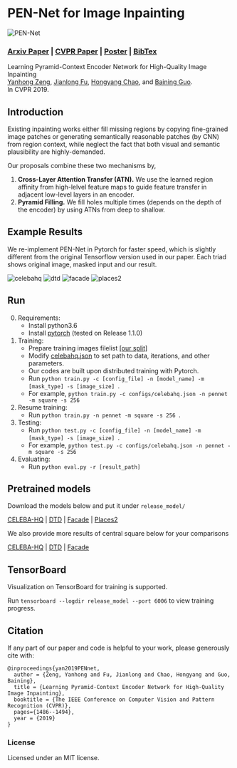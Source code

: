 # PEN-Net for Image Inpainting
![PEN-Net](https://github.com/researchmm/PEN-Net-for-Inpainting/blob/master/docs/PEN-Net.gif?raw=true)

### [Arxiv Paper](https://arxiv.org/abs/1904.07475) | [CVPR Paper](http://openaccess.thecvf.com/content_CVPR_2019/papers/Zeng_Learning_Pyramid-Context_Encoder_Network_for_High-Quality_Image_Inpainting_CVPR_2019_paper.pdf) | [Poster](https://drive.google.com/open?id=1Zyfmqa6zUS4fd7aBg577WTPzJj0QyZM9) | [BibTex](https://github.com/researchmm/PEN-Net-for-Inpainting#citation)

Learning Pyramid-Context Encoder Network for High-Quality Image Inpainting<br>
[Yanhong Zeng](https://sites.google.com/view/1900zyh),  [Jianlong Fu](https://jianlong-fu.github.io/), [Hongyang Chao](https://scholar.google.com/citations?user=qnbpG6gAAAAJ&hl),  and [Baining Guo](https://www.microsoft.com/en-us/research/people/bainguo/).<br>
In CVPR 2019.

<!-- ------------------------------------------------------------------------------ -->
## Introduction 
Existing inpainting works either fill missing regions by copying fine-grained image patches or generating semantically reasonable patches (by CNN) from region context, while neglect the fact that both visual and semantic plausibility are highly-demanded. 

Our proposals combine these two mechanisms by,
1) **Cross-Layer Attention Transfer (ATN).** We use the learned region affinity from high-lelvel feature maps to guide feature transfer in adjacent low-level layers in an encoder. 
2) **Pyramid Filling.** We fill holes multiple times (depends on the depth of the encoder) by using ATNs from deep to shallow. 

<!-- ------------------------------------------------------------------------------ -->
## Example Results 
We re-implement PEN-Net in Pytorch for faster speed, which is slightly different from the original Tensorflow version used in our paper. Each triad shows original image, masked input and our result.

![celebahq](https://github.com/researchmm/PEN-Net-for-Inpainting/blob/pytorch/docs/celebahq.PNG?raw=true)
![dtd](https://github.com/researchmm/PEN-Net-for-Inpainting/blob/pytorch/docs/dtd.PNG?raw=true)
![facade](https://github.com/researchmm/PEN-Net-for-Inpainting/blob/pytorch/docs/facade.PNG?raw=true)
![places2](https://github.com/researchmm/PEN-Net-for-Inpainting/blob/pytorch/docs/places2.PNG?raw=true)

<!-- -------------------------------------------------------- -->
## Run 

0. Requirements:
    * Install python3.6
    * Install [pytorch](https://pytorch.org/) (tested on Release 1.1.0)
1. Training:
    * Prepare training images filelist [[our split]](https://drive.google.com/open?id=1_j51UEiZluWz07qTGtJ7Pbfeyp1-aZBg)
    * Modify [celebahq.json](configs/celebahq.json) to set path to data, iterations, and other parameters.
    * Our codes are built upon distributed training with Pytorch.  
    * Run `python train.py -c [config_file] -n [model_name] -m [mask_type] -s [image_size] `. 
    * For example, `python train.py -c configs/celebahq.json -n pennet -m square -s 256 `
2. Resume training:
    * Run `python train.py -n pennet -m square -s 256 `.
3. Testing:
    * Run `python test.py -c [config_file] -n [model_name] -m [mask_type] -s [image_size] `. 
    * For example, `python test.py -c configs/celebahq.json -n pennet -m square -s 256 `
4. Evaluating:
    * Run `python eval.py -r [result_path]`

<!-- ------------------------------------------------------------------- -->
## Pretrained models
Download the models below and put it under `release_model/`

[CELEBA-HQ](https://drive.google.com/open?id=1Xf_LwP38PLL78817nXfpsHsLuCNWoPX9) | 
[DTD](https://drive.google.com/open?id=1OCrML2j6apv44-TxJvpOLOzavJmxZtJr) |
[Facade](https://drive.google.com/open?id=1cTcEMIuii3jJfc5sstXxMQNyTVcV3I8K) |
[Places2](https://drive.google.com/open?id=1Hd8DUCJMGnCZz53_19zV4_p06YJ0UDt2) 


We also provide more results of central square below for your comparisons 

[CELEBA-HQ](https://drive.google.com/open?id=13xa9Gf4q_tu7B3Wr97udBoTXWrMNkrtl) |
[DTD](https://drive.google.com/open?id=1GYsdh-0vZ-DS4MTR3nBfeAJjsqHS_qau) |
[Facade](https://drive.google.com/open?id=1g_2Wy2K4wpVaU1Sd3-XS9-jsmQgqJx5V) 

<!-- ------------------------------------------------------------------- -->
## TensorBoard
Visualization on TensorBoard for training is supported. 

Run `tensorboard --logdir release_model --port 6006` to view training progress. 

<!-- ------------------------------------------------------------------- -->
## Citation
If any part of our paper and code is helpful to your work, please generously cite with:
```
@inproceedings{yan2019PENnet,
  author = {Zeng, Yanhong and Fu, Jianlong and Chao, Hongyang and Guo, Baining},
  title = {Learning Pyramid-Context Encoder Network for High-Quality Image Inpainting},
  booktitle = {The IEEE Conference on Computer Vision and Pattern Recognition (CVPR)},
  pages={1486--1494},
  year = {2019}
}
```

### License
Licensed under an MIT license.
